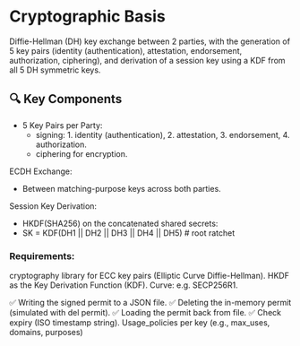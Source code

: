 # Cryptographic Basis

Diffie-Hellman (DH) key exchange between 2 parties, with the generation of 5 key pairs (identity (authentication), attestation, endorsement, authorization, ciphering), and derivation of a session key using a KDF from all 5 DH symmetric keys.

## 🔍 Key Components
- 5 Key Pairs per Party:
	- signing: 1. identity (authentication), 2. attestation, 3. endorsement, 4. authorization.
	- ciphering for encryption.

ECDH Exchange:
- Between matching-purpose keys across both parties.

Session Key Derivation:
- HKDF(SHA256) on the concatenated shared secrets:
- SK = KDF(DH1 || DH2 || DH3 || DH4 || DH5)   # root ratchet


### Requirements: 
cryptography library for ECC key pairs (Elliptic Curve Diffie-Hellman).
HKDF as the Key Derivation Function (KDF).
Curve: e.g. SECP256R1.



✅ Writing the signed permit to a JSON file.
✅ Deleting the in-memory permit (simulated with del permit).
✅ Loading the permit back from file.
✅ Check expiry (ISO timestamp string). Usage_policies per key (e.g., max_uses, domains, purposes)

